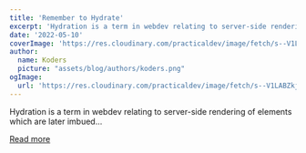 ```yaml
---
title: 'Remember to Hydrate'
excerpt: 'Hydration is a term in webdev relating to server-side rendering of elements which are later imbued...'
date: '2022-05-10'
coverImage: 'https://res.cloudinary.com/practicaldev/image/fetch/s--V1LABZkj--/c_imagga_scale,f_auto,fl_progressive,h_420,q_auto,w_1000/https://dev-to-uploads.s3.amazonaws.com/uploads/articles/f4iwkfnezfvo4yid7d47.png'
author:
  name: Koders
  picture: "assets/blog/authors/koders.png"
ogImage:
  url: 'https://res.cloudinary.com/practicaldev/image/fetch/s--V1LABZkj--/c_imagga_scale,f_auto,fl_progressive,h_420,q_auto,w_1000/https://dev-to-uploads.s3.amazonaws.com/uploads/articles/f4iwkfnezfvo4yid7d47.png'
---
```


Hydration is a term in webdev relating to server-side rendering of elements which are later imbued...

[Read more](https://dev.to/ben/remember-to-hydrate-a97)
